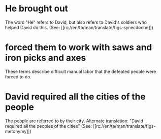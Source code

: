 # He brought out

The word "He" refers to David, but also refers to David's soldiers who helped David do this. (See: [[rc://en/ta/man/translate/figs-synecdoche]])

# forced them to work with saws and iron picks and axes

These terms describe difficult manual labor that the defeated people were forced to do.

# David required all the cities of the people

The people are referred to by their city. Alternate translation: "David required all the peoples of the cities" (See: [[rc://en/ta/man/translate/figs-metonymy]])

